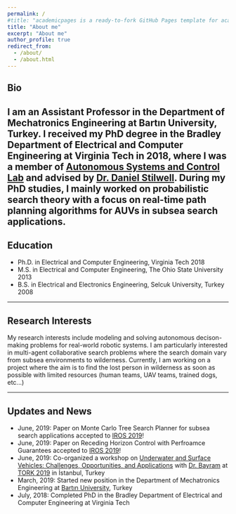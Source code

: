 ```yaml
---
permalink: /
#title: "academicpages is a ready-to-fork GitHub Pages template for academic personal websites"
title: "About me"
excerpt: "About me"
author_profile: true
redirect_from: 
  - /about/
  - /about.html
---
```


## Bio

I am an Assistant Professor in the Department of Mechatronics Engineering at Bartın University, Turkey. I received my PhD degree in the Bradley Department of Electrical and Computer Engineering at Virginia Tech in 2018, where I was a member of [Autonomous Systems and Control Lab](https://www.ascl.ece.vt.edu/index.html) and advised by [Dr. Daniel Stilwell](https://autonomyandrobotics.centers.vt.edu/people/stilwell.html). During my PhD studies, I mainly worked on probabilistic search theory with a focus on real-time path planning algorithms for AUVs in subsea search applications.     
---

## Education
+ Ph.D. in Electrical and Computer Engineering,     Virginia Tech                 2018  
+ M.S.  in Electrical and Computer Engineering,     The Ohio State University     2013
+ B.S.  in Electrical and Electronics Engineering,  Selcuk University, Turkey     2008

---

## Research Interests

My research interests include modeling and solving autonomous decison-making problems for real-world robotic systems. I am particularly interested in multi-agent collaborative search problems where the search domain vary from subsea environments to wilderness. Currently, I am working on a project where the aim is to find the lost person in wilderness as soon as possible with limited resources (human teams, UAV teams, trained dogs, etc...)   

---

## Updates and News
- June, 2019:   Paper on Monte Carlo Tree Search Planner for subsea search applications accepted to [IROS 2019](https://www.iros2019.org/)!
- June, 2019:   Paper on Receding Horizon Control with Perfroamce Guarantees accepted to [IROS 2019](https://www.iros2019.org/)!
- June, 2019:   Co-organized a workshop on [Underwater and Surface Vehicles: Challenges, Opportunities, and Applications](https://www.robotikblogu.org/denizrobotlaricalistayi) with [Dr. Bayram](http://www.halukbayram.net/) at [TORK 2019](https://tork2019.ozyegin.edu.tr/en) in İstanbul, Turkey
- March, 2019:  Started new position in the Department of Mechatronics Engineering at [Bartın University](https://w3.bartin.edu.tr/), Turkey
- July, 2018:   Completed PhD in the Bradley Department of Electrical and Computer Engineering at Virginia Tech
